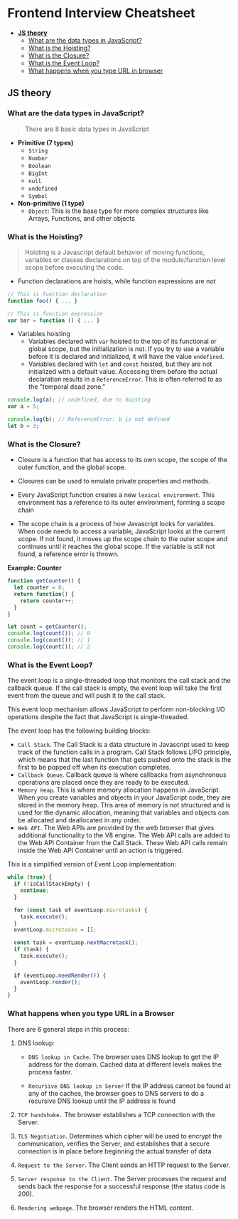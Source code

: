 # Frontend Interview Cheatsheet

- [**JS theory**](#js-theory)
  * [What are the data types in JavaScript?](#what-are-the-data-types-in-javascript)
  * [What is the Hoisting?](#what-is-the-hoisting)
  * [What is the Closure?](#what-is-the-closure)
  * [What is the Event Loop?](#what-is-the-event-loop)
  * [What happens when you type URL in browser](#what-happens-when-you-type-url-in-a-browser)



## JS theory

### What are the data types in JavaScript?

> There are 8 basic data types in JavaScript

- **Primitive (7 types)**
  - `String`
  - `Number`
  - `Boolean`
  - `BigInt`
  - `null`
  - `undefined`
  - `Symbol`
- **Non-primitive (1 type)**
  - `Object`: This is the base type for more complex structures like Arrays, Functions, and other objects

### What is the Hoisting?

> Hoisting is a Javascript default behavior of moving functions, variables or classes declarations on top of the module/function level scope before executing the code.

- Function declarations are hoists, while function expressions are not

```js
// This is function declaration
function foo() { ... }

// This is function expression
var bar = function () { ... }
```

- Variables hoisting
  - Variables declared with `var` hoisted to the top of its functional or global scope, but the initialization is not. If you try to use a variable before it is declared and initialized, it will have the value `undefined`.
  - Variables declared with `let` and `const` hoisted, but they are not initialized with a default value. Accessing them before the actual declaration results in a `ReferenceError`. This is often referred to as the "temporal dead zone."

```js
console.log(a); // undefined, due to hoisting
var a = 5;

console.log(b); // ReferenceError: b is not defined
let b = 3;
```

### What is the Closure?

- Closure is a function that has access to its own scope, the scope of the outer function, and the global scope.

- Closures can be used to emulate private properties and methods.
- Every JavaScript function creates a new `lexical environment`. This environment has a reference to its outer environment, forming a scope chain
- The scope chain is a process of how Javascript looks for variables. When code needs to access a variable, JavaScript looks at the current scope. If not found, it moves up the scope chain to the outer scope and continues until it reaches the global scope. If the variable is still not found, a reference error is thrown.

**Example: Counter**

```js
function getCounter() {
  let counter = 0;
  return function() {
    return counter++;
  }
}

let count = getCounter();
console.log(count()); // 0
console.log(count()); // 1
console.log(count()); // 2
```

### What is the Event Loop?

The event loop is a single-threaded loop that monitors the call stack and the callback queue. If the call stack is empty, the event loop will take the first event from the queue and will push it to the call stack.

This event loop mechanism allows JavaScript to perform non-blocking I/O operations despite the fact that JavaScript is single-threaded.

The event loop has the following building blocks:

- `Call Stack`. The Call Stack is a data structure in Javascript used to keep track of the function calls in a program. Call Stack follows LIFO principle, which means that the last function that gets pushed onto the stack is the first to be popped off when its execution completes.
- `Callback Queue`. Callback queue is where callbacks from asynchronous operations are placed once they are ready to be executed.
- `Memory Heap`. This is where memory allocation happens in JavaScript. When you create variables and objects in your JavaScript code, they are stored in the memory heap. This area of memory is not structured and is used for the dynamic allocation, meaning that variables and objects can be allocated and deallocated in any order.
- `Web API`. The Web APIs are provided by the web browser that gives additional functionality to the V8 engine. The Web API calls are added to the Web API Container from the Call Stack. These Web API calls remain inside the Web API Container until an action is triggered. 

This is a simplified version of Event Loop implementation:

```js
while (true) {
  if (!isCallStackEmpty) {
    continue;
  }

  for (const task of eventLoop.microtasks) {
    task.execute();
  }
  eventLoop.microtasks = [];

  const task = eventLoop.nextMacrotask();
  if (task) {
    task.execute();
  }

  if (eventLoop.needRender()) {
    eventLoop.render();
  }
}
```



### What happens when you type URL in a Browser

There are 6 general steps in this process:

1. DNS lookup:

   - `DNS lookup in Cache`. The browser uses DNS lookup to get the IP address for the domain. Cached data at different levels makes the process faster.

   - `Recursive DNS lookup in Server` If the IP address cannot be found at any of the caches, the browser goes to DNS servers to do a recursive DNS lookup until the IP address is found

2. `TCP handshake.` The browser establishes a TCP connection with the Server.

3. `TLS Negotiation`. Determines which cipher will be used to encrypt the communication, verifies the Server, and establishes that a secure connection is in place before beginning the actual transfer of data

4. `Request to the Server`. The Client sends an HTTP request to the Server.

5. `Server response to the Client`. The Server processes the request and sends back the response for a successful response (the status code is 200).

6. `Rendering webpage`. The browser renders the HTML content.
